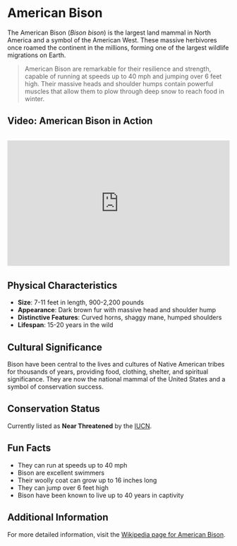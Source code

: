 # American Bison

The American Bison (*Bison bison*) is the largest land mammal in North America and a symbol of the American West. These massive herbivores once roamed the continent in the millions, forming one of the largest wildlife migrations on Earth.

> American Bison are remarkable for their resilience and strength, capable of running at speeds up to 40 mph and jumping over 6 feet high. Their massive heads and shoulder humps contain powerful muscles that allow them to plow through deep snow to reach food in winter.

## Video: American Bison in Action
<div class="video-container" style="position: relative; padding-bottom: 56.25%; height: 0; overflow: hidden; max-width: 100%; margin: 2rem 0;">
    <iframe style="position: absolute; top: 0; left: 0; width: 100%; height: 100%;" 
            src="https://www.youtube.com/embed/8X7U9qXzqXc" 
            title="American Bison in Action" 
            frameborder="0" 
            allow="accelerometer; autoplay; clipboard-write; encrypted-media; gyroscope; picture-in-picture" 
            allowfullscreen>
    </iframe>
</div>

## Physical Characteristics

- **Size**: 7-11 feet in length, 900-2,200 pounds
- **Appearance**: Dark brown fur with massive head and shoulder hump
- **Distinctive Features**: Curved horns, shaggy mane, humped shoulders
- **Lifespan**: 15-20 years in the wild

## Cultural Significance
Bison have been central to the lives and cultures of Native American tribes for thousands of years, providing food, clothing, shelter, and spiritual significance. They are now the national mammal of the United States and a symbol of conservation success.

## Conservation Status
Currently listed as **Near Threatened** by the [IUCN](https://www.iucnredlist.org/species/2815/123789863).

## Fun Facts
- They can run at speeds up to 40 mph
- Bison are excellent swimmers
- Their woolly coat can grow up to 16 inches long
- They can jump over 6 feet high
- Bison have been known to live up to 40 years in captivity

## Additional Information
For more detailed information, visit the [Wikipedia page for American Bison](https://en.wikipedia.org/wiki/American_bison). 
